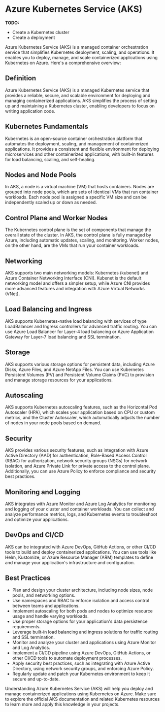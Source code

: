 # Azure Kubernetes Service (AKS)

**TODO:**

- Create a Kubernetes cluster
- Create a deployment

Azure Kubernetes Service (AKS) is a managed container orchestration service that simplifies Kubernetes deployment, scaling, and operations. It enables you to deploy, manage, and scale containerized applications using Kubernetes on Azure. Here's a comprehensive overview:

## Definition

Azure Kubernetes Service (AKS) is a managed Kubernetes service that provides a reliable, secure, and scalable environment for deploying and managing containerized applications. AKS simplifies the process of setting up and maintaining a Kubernetes cluster, enabling developers to focus on writing application code.

## Kubernetes Fundamentals

Kubernetes is an open-source container orchestration platform that automates the deployment, scaling, and management of containerized applications. It provides a consistent and flexible environment for deploying microservices and other containerized applications, with built-in features for load balancing, scaling, and self-healing.

## Nodes and Node Pools

In AKS, a node is a virtual machine (VM) that hosts containers. Nodes are grouped into node pools, which are sets of identical VMs that run container workloads. Each node pool is assigned a specific VM size and can be independently scaled up or down as needed.

## Control Plane and Worker Nodes

The Kubernetes control plane is the set of components that manage the overall state of the cluster. In AKS, the control plane is fully managed by Azure, including automatic updates, scaling, and monitoring. Worker nodes, on the other hand, are the VMs that run your container workloads.

## Networking

AKS supports two main networking models: Kubernetes (kubenet) and Azure Container Networking Interface (CNI). Kubenet is the default networking model and offers a simpler setup, while Azure CNI provides more advanced features and integration with Azure Virtual Networks (VNet).

## Load Balancing and Ingress

AKS supports Kubernetes-native load balancing with services of type LoadBalancer and Ingress controllers for advanced traffic routing. You can use Azure Load Balancer for Layer-4 load balancing or Azure Application Gateway for Layer-7 load balancing and SSL termination.

## Storage

AKS supports various storage options for persistent data, including Azure Disks, Azure Files, and Azure NetApp Files. You can use Kubernetes Persistent Volumes (PV) and Persistent Volume Claims (PVC) to provision and manage storage resources for your applications.

## Autoscaling

AKS supports Kubernetes autoscaling features, such as the Horizontal Pod Autoscaler (HPA), which scales your application based on CPU or custom metrics, and the Cluster Autoscaler, which automatically adjusts the number of nodes in your node pools based on demand.

## Security

AKS provides various security features, such as integration with Azure Active Directory (AAD) for authentication, Role-Based Access Control (RBAC) for authorization, network security groups (NSGs) for network isolation, and Azure Private Link for private access to the control plane. Additionally, you can use Azure Policy to enforce compliance and security best practices.

## Monitoring and Logging

AKS integrates with Azure Monitor and Azure Log Analytics for monitoring and logging of your cluster and container workloads. You can collect and analyze performance metrics, logs, and Kubernetes events to troubleshoot and optimize your applications.

## DevOps and CI/CD

AKS can be integrated with Azure DevOps, GitHub Actions, or other CI/CD tools to build and deploy containerized applications. You can use tools like Helm, Kustomize, or Azure Resource Manager (ARM) templates to define and manage your application's infrastructure and configuration.

## Best Practices

- Plan and design your cluster architecture, including node sizes, node pools, and networking options.
- Use namespaces and RBAC to enforce isolation and access control between teams and applications.
- Implement autoscaling for both pods and nodes to optimize resource usage and handle varying workloads.
- Use proper storage options for your application's data persistence requirements.
- Leverage built-in load balancing and ingress solutions for traffic routing and SSL termination.
- Monitor and analyze your cluster and applications using Azure Monitor and Log Analytics.
- Implement a CI/CD pipeline using Azure DevOps, GitHub Actions, or other CI/CD tools to automate deployment processes.
- Apply security best practices, such as integrating with Azure Active Directory, using network security groups, and enforcing Azure Policy.
- Regularly update and patch your Kubernetes environment to keep it secure and up-to-date.

Understanding Azure Kubernetes Service (AKS) will help you deploy and manage containerized applications using Kubernetes on Azure. Make sure to explore the official AKS documentation and related Kubernetes resources to learn more and apply this knowledge in your projects.